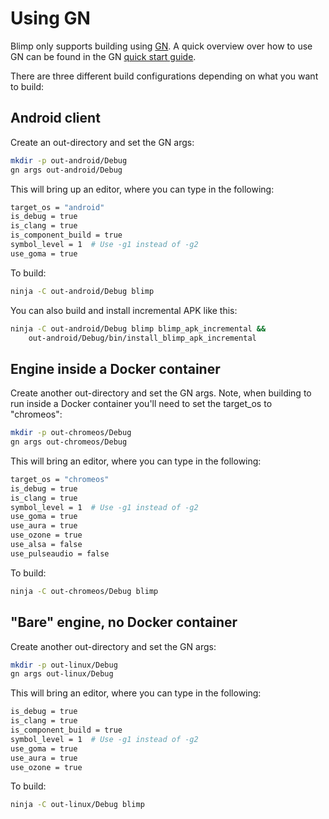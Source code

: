 # Using GN
Blimp only supports building using [GN](../../tools/gn/README.md). A quick
overview over how to use GN can be found in the GN
[quick start guide](../../tools/gn/docs/quick_start.md).

There are three different build configurations depending on what you want to
build:

## Android client

Create an out-directory and set the GN args:

```bash
mkdir -p out-android/Debug
gn args out-android/Debug
```

This will bring up an editor, where you can type in the following:

```bash
target_os = "android"
is_debug = true
is_clang = true
is_component_build = true
symbol_level = 1  # Use -g1 instead of -g2
use_goma = true
```

To build:

```bash
ninja -C out-android/Debug blimp
```

You can also build and install incremental APK like this:

```bash
ninja -C out-android/Debug blimp blimp_apk_incremental &&
    out-android/Debug/bin/install_blimp_apk_incremental
```

## Engine inside a Docker container

Create another out-directory and set the GN args. Note, when building to run
inside a Docker container you'll need to set the target_os to "chromeos":

```bash
mkdir -p out-chromeos/Debug
gn args out-chromeos/Debug
```

This will bring an editor, where you can type in the following:

```bash
target_os = "chromeos"
is_debug = true
is_clang = true
symbol_level = 1  # Use -g1 instead of -g2
use_goma = true
use_aura = true
use_ozone = true
use_alsa = false
use_pulseaudio = false
```

To build:

```bash
ninja -C out-chromeos/Debug blimp
```

## "Bare" engine, no Docker container

Create another out-directory and set the GN args:

```bash
mkdir -p out-linux/Debug
gn args out-linux/Debug
```

This will bring an editor, where you can type in the following:

```bash
is_debug = true
is_clang = true
is_component_build = true
symbol_level = 1  # Use -g1 instead of -g2
use_goma = true
use_aura = true
use_ozone = true
```

To build:

```bash
ninja -C out-linux/Debug blimp
```
